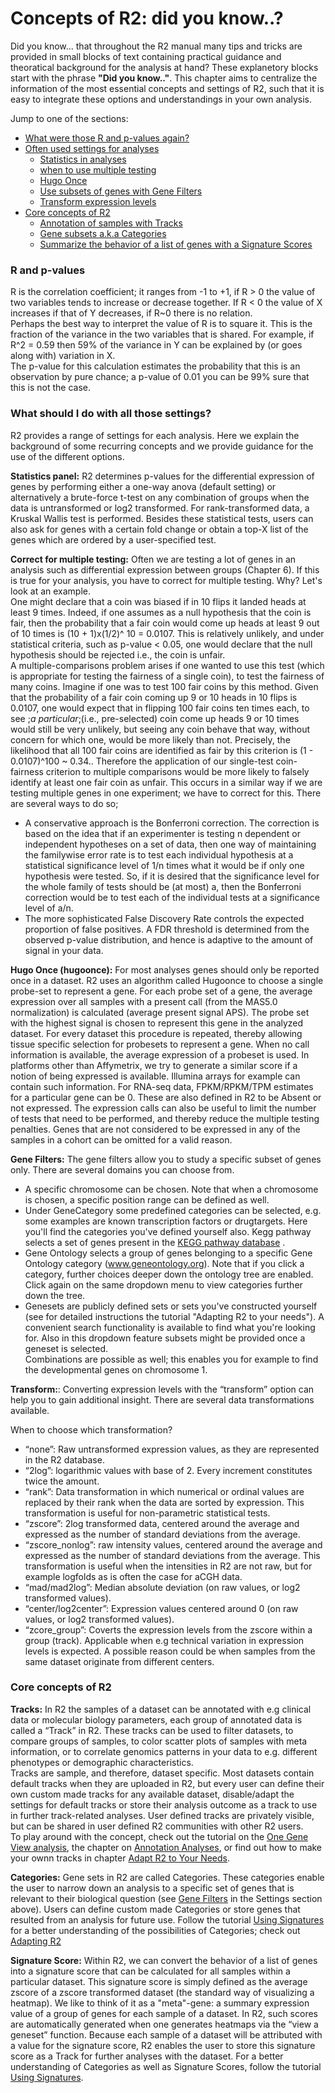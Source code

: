 <a id="did_you_know"> </a>


Concepts of R2: did you know..?
===========================================
Did you know... that throughout the R2 manual many tips and tricks are provided in small blocks of text containing practical guidance and theoratical background for the analysis at hand? These explanetory blocks start with the phrase **"Did you know.."**. This chapter aims to centralize the information of the most essential concepts and settings of R2, such that it is easy to integrate these options and understandings in your own analysis. 
  
Jump to one of the sections:  
- [What were those R and p-values again?](#r-and-p-values)
- [Often used settings for analyses](#settings)
    - [Statistics in analyses](#statisticspanel)
    - [when to use multiple testing](#multipletesting)
    - [Hugo Once](#hugoonce)
    - [Use subsets of genes with Gene Filters](#genefilters)
    - [Transform expression levels](#transform)
- [Core concepts of R2](#core-concepts-of-r2)
   - [Annotation of samples with Tracks](#tracks)
   - [Gene subsets a.k.a Categories](#categories)
   - [Summarize the behavior of a list of genes with a Signature Scores](#signaturescore)

### R and p-values  

R is the correlation coefficient; it ranges from -1 to +1, if R > 0 the value of two variables tends to increase or decrease together. If R < 0 the value of X increases if that of Y decreases, if R\~0 there is no relation.  
Perhaps the best way to interpret the value of R is to square it. This is the fraction of the variance in the two variables that is shared. 
For example, if R^2 = 0.59 then 59% of the variance in Y can be explained by (or goes along with) variation in X.  
The p-value for this calculation estimates the probability that this is an observation by pure chance; a p-value of 0.01 you can be 99% sure that this is not the case.
  
### What should I do with all those settings?

R2 provides a range of settings for each analysis. Here we explain the background of some recurring concepts and we provide guidance for the use of the different options. 

<a name="statisticspanel"></a>**Statistics panel:** R2 determines p-values for the differential expression of genes by performing either a one-way anova (default setting) or alternatively a brute-force t-test on any combination of groups when the data is untransformed or log2 transformed. For rank-transformed data, a Kruskal Wallis test is performed. Besides these statistical tests, users can also ask for genes with a certain fold change or obtain a top-X list of the genes which are ordered by a user-specified test.  
  
<a name="multipletesting"></a>**Correct for multiple testing:** Often we are testing a lot of genes in an analysis such as differential expression between groups (Chapter 6). If this is true for your analysis, you have to correct for multiple testing. Why? Let's look at an example.  
One might declare that a coin was biased if in 10 flips it landed heads at least 9 times. Indeed, if one assumes as a null hypothesis that the coin is fair, then the probability that a fair coin would come up heads at least 9 out of 10 times is (10 + 1)x(1/2)^ 10 = 0.0107. This is relatively unlikely, and under statistical criteria, such as p-value < 0.05, one would declare that the null hypothesis should be rejected i.e., the coin is unfair.  
A multiple-comparisons problem arises if one wanted to use this test (which is appropriate for testing the fairness of a single coin), to test the fairness of many coins. Imagine if one was to test 100 fair coins by this method. Given that the probability of a fair coin coming up 9 or 10 heads in 10 flips is 0.0107, one would expect that in flipping 100 fair coins ten times each, to see ;*a particular*;(i.e., pre-selected) coin come up heads 9 or 10 times would still be very unlikely, but seeing any coin behave that way, without concern for which one, would be more likely than not. Precisely, the likelihood that all 100 fair coins are identified as fair by this criterion is (1 - 0.0107)^100 \~ 0.34.. Therefore the application of our single-test coin-fairness criterion to multiple comparisons would be more likely to falsely identify at least one fair coin as unfair. This occurs in a similar way if we are testing multiple genes in one experiment; we have to correct for this. There are several ways to do so; 

* A conservative approach is the Bonferroni correction. The correction is based on the idea that if an experimenter is testing n dependent or independent hypotheses on a set of data, then one way of maintaining the familywise error rate is to test each individual hypothesis at a statistical significance level of 1/n times what it would be if only one hypothesis were tested. So, if it is desired that the significance level for the whole family of tests should be (at most) a, then the Bonferroni correction would be to test each of the individual tests at a significance level of a/n. 
* The more sophisticated False Discovery Rate controls the expected proportion of false positives. A FDR threshold is determined from the observed p-value distribution, and hence is adaptive to the amount of signal in your data.  

<a name="hugoonce"></a>**Hugo Once (hugoonce):** For most analyses genes should only be reported once in a dataset. R2 uses an algorithm called Hugoonce to choose a single probe-set to represent a gene. For each probe set of a gene, the average expression over all samples with a present call (from the MAS5.0 normalization) is calculated (average present signal APS). The probe set with the highest signal is chosen to represent this gene in the analyzed dataset. For every dataset this procedure is repeated, thereby allowing tissue specific selection for probesets to represent a gene. 
When no call information is available, the average expression of a probeset is used. In platforms other than Affymetrix, we try to generate a similar score if a notion of being expressed is available. Illumina arrays for example can contain such information. For RNA-seq data, FPKM/RPKM/TPM estimates for a particular gene can be 0. These are also defined in R2 to be Absent or not expressed. The expression calls can also be useful to limit the number of tests that need to be performed, and thereby reduce the multiple testing penalties. Genes that are not considered to be expressed in any of the samples in a cohort can be omitted for a valid reason.   
  
<a name="genefilters"></a>**Gene Filters:** The gene filters allow you to study a specific subset of genes only. There are several domains you can choose from.  
  - A specific chromosome can be chosen. Note that when a chromosome is chosen, a specific position range can be defined as well.  
  - Under GeneCategory some predefined categories can be selected, e.g. some examples are known transcription factors or drugtargets. Here you'll find the categories you've defined yourself also. Kegg pathway selects a set of genes present in the [KEGG pathway database](http://www.genome.jp/kegg/pathway.html) .   
  - Gene Ontology selects a group of genes belonging to a specific Gene Ontology category (www.geneontology.org). Note that if you click a category, further choices deeper down the ontology tree are enabled. Click again on the same dropdown menu to view categories further down the tree.  
  - Genesets are publicly defined sets or sets you've constructed yourself (see for detailed instructions the tutorial "Adapting R2 to your needs"). A convenient search functionality is available to find what you're looking for. Also in this dropdown feature subsets might be provided once a geneset is selected.    
Combinations are possible as well; this enables you for example to find the developmental genes on chromosome 1.  

<a name="transform"></a>**Transform:**: Converting expression levels with the “transform” option can help you to gain additional insight. There are several data transformations available.  
  
When to choose which transformation?                         
  -   “none”: Raw untransformed expression values, as they are represented in the R2 database.                                                  
  -   “2log”: logarithmic values with base of 2. Every increment constitutes twice the amount.                                        
  -   “rank”: Data transformation in which numerical or ordinal values are replaced by their rank when the data are sorted by expression. This transformation is useful for non-parametric statistical tests.       
  -   “zscore”: 2log transformed data, centered around the average and expressed as the number of standard deviations from the average.    
  -   “zscore\_nonlog”: raw intensity values, centered around the average and expressed as the number of standard deviations from the average. This transformation is useful when the intensities in R2 are not raw, but for example logfolds as is often the case for aCGH data.  
  -   “mad/mad2log”: Median absolute deviation (on raw values, or log2 transformed values).                                                 
  -   “center/log2center”: Expression values centered around 0 (on raw values, or log2 transformed values).                                 
  -   “zcore\_group”: Coverts the expression levels from the zscore within a group (track). Applicable when e.g technical variation in expression levels is expected. A possible reason could be when samples from the same dataset originate from different centers.    
  
### Core concepts of R2

<a name="tracks"></a>**Tracks:** In R2 the samples of a dataset can be annotated with e.g clinical data or molecular biology parameters, each group of annotated data is called a “Track” in R2. These tracks can be used to filter datasets, to compare groups of samples, to color scatter plots of samples with meta information, or to correlate genomics patterns in your data to e.g. different phenotypes or demographic characteristics.  
Tracks are sample, and therefore, dataset specific. Most datasets contain default tracks when they are uploaded in R2, but every user can define their own custom made tracks for any available dataset, disable/adapt the settings for default tracks or store their analysis outcome as a track to use in further track-related analyses. User defined tracks are privately visible, but can be shared in user defined R2 communities with other R2 users.  
To play around with the concept, check out the tutorial on the [One Gene View analysis](One_gene_View.md), the chapter on [Annotation Analyses](Annotation_Analyses.md), or find out how to make your ownn tracks in chapter [Adapt R2 to Your Needs](Adapting_R2.md#step-4-tracks-in-r2-create-your-own-data-annotation).  

  
<a name="categories"></a>**Categories:** Gene sets in R2 are called Categories. These categories enable the user to narrow down an analysis to a specific set of genes that is relevant to their biological question (see [Gene Filters](#genefilters) in the Settings section above). Users can define custom made Categories or store genes that resulted from an analysis for future use. Follow the tutorial [Using Signatures](Using_Signatures.md) for a better understanding of the possibilities of Categories; check out [Adapting R2](Adapting_R2.md#step-3-create-your-own-genesets-a-k-a-categories)

<a name="signaturescore"></a>**Signature Score:** Within R2, we can convert the behavior of a list of genes into a signature score that can be calculated for all samples within a particular dataset. This signature score is simply defined as the average zscore of a zscore transformed dataset (the standard way of visualizing a heatmap). We like to think of it as a "meta"-gene: a summary expression value of a group of genes for each sample of a dataset. In R2, such scores are automatically generated when one generates heatmaps via the “view a geneset” function. Because each sample of a dataset will be attributed with a value for the signature score, R2 enables the user to store this signature score as a Track for further analyses with the dataset. For a better understanding of Categories as well as Signature Scores, follow the tutorial [Using Signatures](Using_Signatures.md).   

